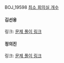 BOJ_19598 [최소 회의실 개수](https://www.acmicpc.net/problem/19598)<br>

#### 김선웅
링크: [문제 풀이 링크]()

#### 정의진
링크: [문제 풀이 링크]()
